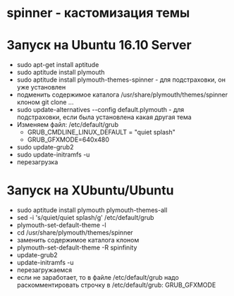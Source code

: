 ﻿# spinner - кастомизация темы
# Запуск на Ubuntu 16.10 Server
* sudo apt-get install aptitude
* sudo aptitude install plymouth
* sudo aptitude install plymouth-themes-spinner - для подстраховки, он уже установлен
* подменить содержимое каталога /usr/share/plymouth/themes/spinner клоном git clone ...
* sudo update-alternatives --config default.plymouth - для подстраховки, если была установлена какая другая тема
* Изменяем файл: /etc/default/grub
  * GRUB_CMDLINE_LINUX_DEFAULT = "quiet splash"
  * GRUB_GFXMODE=640x480
* sudo update-grub2
* sudo update-initramfs -u
* перезагрузка

# Запуск на XUbuntu/Ubuntu
* sudo aptitude install plymouth plymouth-themes-all
* sed -i 's/quiet/quiet splash/g' /etc/default/grub
* plymouth-set-default-theme -l
* cd /usr/share/plymouth/themes/spinner
* заменить содержимое каталога клоном
* plymouth-set-default-theme -R spinfinity
* update-grub2
* update-initramfs -u
* перезагружаемся
* если не заработает, то в файле /etc/default/grub надо раскомментировать строчку в /etc/default/grub: GRUB_GFXMODE